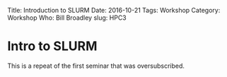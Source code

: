 Title: Introduction to SLURM
Date: 2016-10-21
Tags: Workshop
Category: Workshop
Who: Bill Broadley
slug: HPC3

# Intro to SLURM 

This is a repeat of the first seminar that was oversubscribed.

